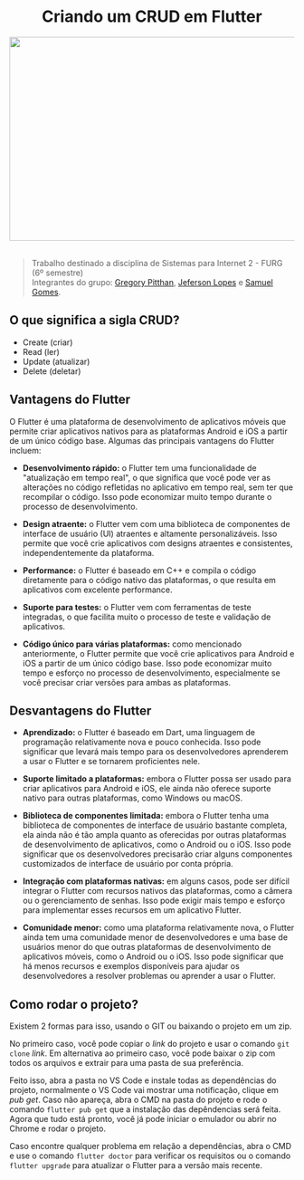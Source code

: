 <h1 align="center"> Criando um CRUD em Flutter </h1>
<div align="center">
<img src="https://blog.gft.com/br/wp-content/uploads/sites/4/2021/05/1.jpg" width="720px" height="360px">
</div>

<br>

> Trabalho destinado a disciplina de Sistemas para Internet 2 - FURG (6º semestre) <br>
Integrantes do grupo: [Gregory Pitthan](https://github.com/Gregory-JP), [Jeferson Lopes](https://github.com/thelopesbr) e [Samuel Gomes](https://github.com/Saesel).


## O que significa a sigla CRUD?
- Create (criar)
- Read (ler)
- Update (atualizar)
- Delete (deletar)



## Vantagens do Flutter

O Flutter é uma plataforma de desenvolvimento de aplicativos móveis que permite criar aplicativos nativos para as plataformas Android e iOS a partir de um único código base. Algumas das principais vantagens do Flutter incluem:

- **Desenvolvimento rápido:** o Flutter tem uma funcionalidade de "atualização em tempo real", o que significa que você pode ver as alterações no código refletidas no  aplicativo em tempo real, sem ter que recompilar o código. Isso pode economizar muito tempo durante o processo de desenvolvimento.

- **Design atraente:** o Flutter vem com uma biblioteca de componentes de interface de usuário (UI) atraentes e altamente personalizáveis. Isso permite que você crie aplicativos com designs atraentes e consistentes, independentemente da plataforma.

- **Performance:** o Flutter é baseado em C++ e compila o código diretamente para o código nativo das plataformas, o que resulta em aplicativos com excelente performance.

- **Suporte para testes:** o Flutter vem com ferramentas de teste integradas, o que facilita muito o processo de teste e validação de aplicativos.

- **Código único para várias plataformas:** como mencionado anteriormente, o Flutter permite que você crie aplicativos para Android e iOS a partir de um único código base. Isso pode economizar muito tempo e esforço no processo de desenvolvimento, especialmente se você precisar criar versões para ambas as plataformas.

## Desvantagens do Flutter

- **Aprendizado:** o Flutter é baseado em Dart, uma linguagem de programação relativamente nova e pouco conhecida. Isso pode significar que levará mais tempo para os desenvolvedores aprenderem a usar o Flutter e se tornarem proficientes nele.

- **Suporte limitado a plataformas:** embora o Flutter possa ser usado para criar aplicativos para Android e iOS, ele ainda não oferece suporte nativo para outras plataformas, como Windows ou macOS.

- **Biblioteca de componentes limitada:** embora o Flutter tenha uma biblioteca de componentes de interface de usuário bastante completa, ela ainda não é tão ampla quanto as oferecidas por outras plataformas de desenvolvimento de aplicativos, como o Android ou o iOS. Isso pode significar que os desenvolvedores precisarão criar alguns componentes customizados de interface de usuário por conta própria.

- **Integração com plataformas nativas:** em alguns casos, pode ser difícil integrar o Flutter com recursos nativos das plataformas, como a câmera ou o gerenciamento de senhas. Isso pode exigir mais tempo e esforço para implementar esses recursos em um aplicativo Flutter.

- **Comunidade menor:** como uma plataforma relativamente nova, o Flutter ainda tem uma comunidade menor de desenvolvedores e uma base de usuários menor do que outras plataformas de desenvolvimento de aplicativos móveis, como o Android ou o iOS. Isso pode significar que há menos recursos e exemplos disponíveis para ajudar os desenvolvedores a resolver problemas ou aprender a usar o Flutter.

## Como rodar o projeto?
Existem 2 formas para isso, usando o GIT ou baixando o projeto em um zip.

No primeiro caso, você pode copiar o *link* do projeto e usar o comando `git clone` *link*.
Em alternativa ao primeiro caso, você pode baixar o zip com todos os arquivos e extrair para uma pasta de sua preferência.


Feito isso, abra a pasta no VS Code e instale todas as dependências do projeto, normalmente o VS Code vai mostrar uma notificação, clique em *pub get*. Caso não apareça, abra o CMD na pasta do projeto e rode o comando `flutter pub get` que a instalação das depêndencias será feita.
Agora que tudo está pronto, você já pode iniciar o emulador ou abrir no Chrome e rodar o projeto.

Caso encontre qualquer problema em relação a dependências, abra o CMD e use o comando `flutter doctor` para verificar os requisitos ou o comando `flutter upgrade` para atualizar o Flutter para a versão mais recente.
